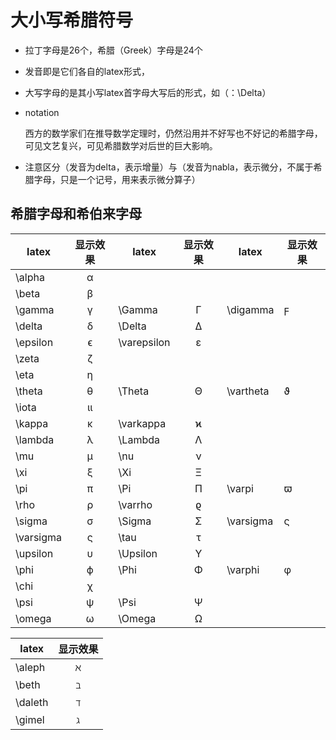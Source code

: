 # 大小写希腊符号







-   拉丁字母是26个，希腊（Greek）字母是24个
    
-   发音即是它们各自的latex形式，
    
-   大写字母的是其小写latex首字母大写后的形式，如（：\\Delta）
    
-   notation
    
    西方的数学家们在推导数学定理时，仍然沿用并不好写也不好记的希腊字母，可见文艺复兴，可见希腊数学对后世的巨大影响。
    
-   注意区分（发音为delta，表示增量）与（发音为nabla，表示微分，不属于希腊字母，只是一个记号，用来表示微分算子）
    


## 希腊字母和希伯来字母

| latex | 显示效果 | latex | 显示效果 | latex | 显示效果 |
| --- | :-: | --- | :-: | --- | --- |
| \\alpha | α |  |  |  |  |
| \\beta | β |  |  |  |  |
| \\gamma | γ | \\Gamma | Γ | \\digamma | ϝ |
| \\delta | δ | \\Delta | Δ |  |  |
| \\epsilon | ϵ | \\varepsilon | ε |  |  |
| \\zeta | ζ |  |  |  |  |
| \\eta | η |  |  |  |  |
| \\theta | θ | \\Theta | Θ | \\vartheta | ϑ |
| \\iota | ιι |  |  |  |  |
| \\kappa | κ | \\varkappa | ϰ |  |  |
| \\lambda | λ | \\Lambda | Λ |  |  |
| \\mu | μ | \\nu | ν |  |  |
| \\xi | ξ | \\Xi | Ξ |  |  |
| \\pi | π | \\Pi | Π | \\varpi | ϖ |
| \\rho | ρ | \\varrho | ϱ |  |  |
| \\sigma | σ | \\Sigma | Σ | \\varsigma | ς |
| \\varsigma | ς | \\tau | τ |  |  |
| \\upsilon | υ | \\Upsilon | Υ |  |  |
| \\phi | ϕ | \\Phi | Φ | \\varphi | φ |
| \\chi | χ |  |  |  |  |
| \\psi | ψ | \\Psi | Ψ |  |  |
| \\omega | ω | \\Omega | Ω |  |  |

| latex | 显示效果 |
| --- | :-: |
| \\aleph | ℵ |
| \\beth | ℶ |
| \\daleth | ℸ |
| \\gimel | ℷ |




















